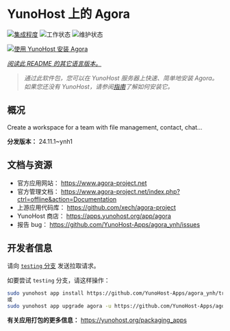 <!--
注意：此 README 由 <https://github.com/YunoHost/apps/tree/master/tools/readme_generator> 自动生成
请勿手动编辑。
-->

# YunoHost 上的 Agora

[![集成程度](https://apps.yunohost.org/badge/integration/agora)](https://ci-apps.yunohost.org/ci/apps/agora/)
![工作状态](https://apps.yunohost.org/badge/state/agora)
![维护状态](https://apps.yunohost.org/badge/maintained/agora)

[![使用 YunoHost 安装 Agora](https://install-app.yunohost.org/install-with-yunohost.svg)](https://install-app.yunohost.org/?app=agora)

*[阅读此 README 的其它语言版本。](./ALL_README.md)*

> *通过此软件包，您可以在 YunoHost 服务器上快速、简单地安装 Agora。*  
> *如果您还没有 YunoHost，请参阅[指南](https://yunohost.org/install)了解如何安装它。*

## 概况

Create a workspace for a team with file management, contact, chat...

**分发版本：** 24.11.1~ynh1
## 文档与资源

- 官方应用网站： <https://www.agora-project.net>
- 官方管理文档： <https://www.agora-project.net/index.php?ctrl=offline&action=Documentation>
- 上游应用代码库： <https://github.com/xech/agora-project>
- YunoHost 商店： <https://apps.yunohost.org/app/agora>
- 报告 bug： <https://github.com/YunoHost-Apps/agora_ynh/issues>

## 开发者信息

请向 [`testing` 分支](https://github.com/YunoHost-Apps/agora_ynh/tree/testing) 发送拉取请求。

如要尝试 `testing` 分支，请这样操作：

```bash
sudo yunohost app install https://github.com/YunoHost-Apps/agora_ynh/tree/testing --debug
或
sudo yunohost app upgrade agora -u https://github.com/YunoHost-Apps/agora_ynh/tree/testing --debug
```

**有关应用打包的更多信息：** <https://yunohost.org/packaging_apps>
